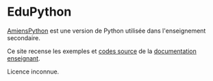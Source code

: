 # EduPython

[AmiensPython](https://amienspython.tuxfamily.org) est une version de Python utilisée dans l'enseignement secondaire.

Ce site recense les exemples et [codes source](https://amienspython.tuxfamily.org/sources/view.php) de la [documentation enseignant](https://amienspython.tuxfamily.org/profs.html).


Licence inconnue.
